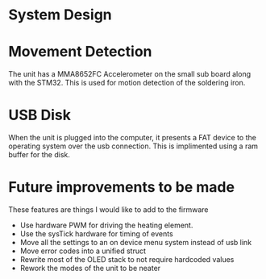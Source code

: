 # System Design

# Movement Detection
The unit has a MMA8652FC Accelerometer on the small sub board along with the STM32.
This is used for motion detection of the soldering iron.

# USB Disk
When the unit is plugged into the computer, it presents a FAT device to the operating system over the usb connection.
This is implimented using a ram buffer for the disk.




# Future improvements to be made
These features are things I would like to add to the firmware

* Use hardware PWM for driving the heating element.
* Use the sysTick hardware for timing of events
* Move all the settings to an on device menu system instead of usb link
* Move error codes into a unified struct
* Rewrite most of the OLED stack to not require hardcoded values
* Rework the modes of the unit to be neater

